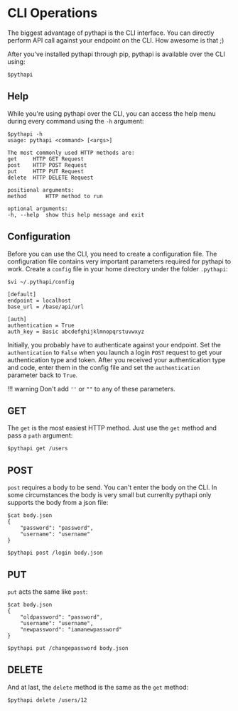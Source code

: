 # CLI Operations
The biggest advantage of pythapi is the CLI interface. You can directly perform API call against your endpoint on the CLI. How awesome is that ;)

After you've installed pythapi through pip, pythapi is available over the CLI using:

    $pythapi

## Help
While you're using pythapi over the CLI, you can access the help menu during every command using the `-h` argument:

    $pythapi -h
    usage: pythapi <command> [<args>]

    The most commonly used HTTP methods are:
    get     HTTP GET Request
    post    HTTP POST Request
    put     HTTP PUT Request
    delete  HTTP DELETE Request

    positional arguments:
    method      HTTP method to run

    optional arguments:
    -h, --help  show this help message and exit

## Configuration
Before you can use the CLI, you need to create a configuration file. The configuration file contains very important parameters required for pythapi to work.
Create a `config` file in your home directory under the folder `.pythapi`:

    $vi ~/.pythapi/config

    [default]
    endpoint = localhost
    base_url = /base/api/url

    [auth]
    authentication = True
    auth_key = Basic abcdefghijklmnopqrstuvwxyz

Initially, you probably have to authenticate against your endpoint. Set the `authentication` to `False` when you launch a login `POST` request to get your authentication type and token.
After you received your authentication type and code, enter them in the config file and set the `authentication` parameter back to `True`.

!!! warning
    Don't add `''` or `""` to any of these parameters.

## GET
The `get` is the most easiest HTTP method. Just use the `get` method and pass a `path` argument:

    $pythapi get /users

## POST
`post` requires a body to be send. You can't enter the body on the CLI. In some circumstances the body is very small but currenlty pythapi only supports the body from a json file:

    $cat body.json
    {
        "password": "password",
        "username": "username"
    }

    $pythapi post /login body.json

## PUT
`put` acts the same like `post`:

    $cat body.json
    {
        "oldpassword": "password",
        "username": "username",
        "newpassword": "iamanewpassword"
    }

    $pythapi put /changepassword body.json

## DELETE
And at last, the `delete` method is the same as the `get` method:

    $pythapi delete /users/12
